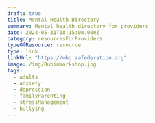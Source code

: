 ```yaml
---
draft: true
title: Mental Health Directory
summary: Mental health directory for providers
date: 2024-05-31T18:15:00.000Z
category: resourcesForProviders
typeOfResource: resource
type: link
linkUrl: "https://mhd.aafederation.org"
image: /img/RubinWorkshop.jpg
tags:
  - adults
  - anxiety
  - depression
  - familyParenting
  - stressManagement
  - bullying
---
```

